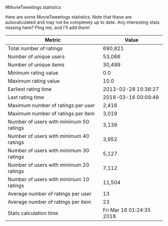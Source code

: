 #MovieTweetings statistics

Here are some MovieTweetings statistics. Note that these are autocalculated and may not be completely up to date. Any interesting stats missing here? Ping me, and I'll add them!

Metric | Value
--- | ---
Total number of ratings                 | 690,821
Number of unique users                  | 53,066
Number of unique items                  | 30,499
Minimum rating value                    | 0.0
Maximum rating value                    | 10.0
Earliest rating time                    | 2013-02-28 15:38:27
Last rating time                        | 2018-03-16 00:09:49
Maximum number of ratings per user      | 2,416
Maximum number of ratings per item      | 3,019
Number of users with minimum 50 ratings | 3,139
Number of users with minimum 40 ratings | 3,952
Number of users with minimum 30 ratings | 5,127
Number of users with minimum 20 ratings | 7,112
Number of users with minimum 10 ratings | 11,504
Average number of ratings per user      | 13
Average number of ratings per item      | 23
Stats calculation time                  | Fri Mar 16 01:24:35 2018

